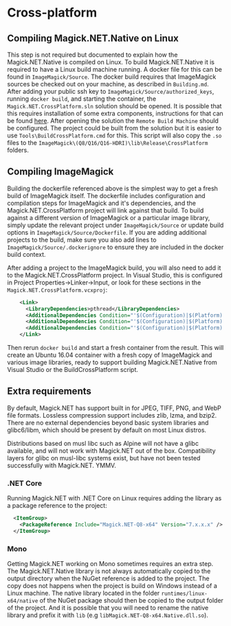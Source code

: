 # Cross-platform

## Compiling Magick.NET.Native on Linux

This step is not required but documented to explain how the Magick.NET.Native is compiled on Linux. To build Magick.NET.Native it is required to have
a Linux build machine running. A docker file for this can be found in `ImageMagick/Source`. The docker build requires that ImageMagick sources be checked out
on your machine, as described in `Building.md`. After adding your public ssh key to `ImageMagick/Source/authorized_keys`, running `docker build`,
and starting the container, the `Magick.NET.CrossPlatform.sln` solution should be opened. It is possible that this requires installation 
of some extra components, instructions for that can be found [here](https://blogs.msdn.microsoft.com/vcblog/2016/03/30/visual-c-for-linux-development/).
After opening the solution the `Remote Build Machine` should be configured. The project could be built from the solution but it is easier to use
`Tools\BuildCrossPlatform.cmd` for this. This script will also copy the `.so` files to the `ImageMagick\(Q8/Q16/Q16-HDRI)\lib\Release\CrossPlatform`
folders.

## Compiling ImageMagick

Building the dockerfile referenced above is the simplest way to get a fresh build of ImageMagick itself. The dockerfile includes configuration and compilation 
steps for ImageMagick and it's dependencies, and the Magick.NET.CrossPlatform project will link against that build. To build against a different version of 
ImageMagick or a particular image library, simply update the relevant project under `ImageMagick/Source` or update build options in `ImageMagick/Source/Dockerfile`.
If you are adding additional projects to the build, make sure you also add lines to `ImageMagick/Source/.dockerignore` to ensure they are included in the docker
build context.

After adding a project to the ImageMagick build, you will also need to add it to the Magick.NET.CrossPlatform project. In Visual Studio, this is configured in 
Project Properties->Linker->Input, or look for these sections in the `Magick.NET.CrossPlatform.vcxproj`:

```xml
    <Link>
      <LibraryDependencies>pthread</LibraryDependencies>
      <AdditionalDependencies Condition="'$(Configuration)|$(Platform)'=='ReleaseQ8|x64'">$(StlAdditionalDependencies);%(AdditionalDependencies);/usr/local/lib/libMagickWand-7.Q8.a;/usr/local/lib/libMagickCore-7.Q8.a;/usr/local/lib64/libjpeg.a;/usr/local/lib/libpng16.a;/usr/local/lib/libtiff.a;/usr/local/lib/libwebp.a;/usr/local/lib/libwebpmux.a;/usr/local/lib/libwebpdemux.a;/usr/local/lib/libz.a;/usr/local/lib/liblzma.a;/usr/local/lib/libbz2.a</AdditionalDependencies>
      <AdditionalDependencies Condition="'$(Configuration)|$(Platform)'=='ReleaseQ16|x64'">$(StlAdditionalDependencies);%(AdditionalDependencies);/usr/local/lib/libMagickWand-7.Q16.a;/usr/local/lib/libMagickCore-7.Q16.a;/usr/local/lib64/libjpeg.a;/usr/local/lib/libpng16.a;/usr/local/lib/libtiff.a;/usr/local/lib/libwebp.a;/usr/local/lib/libwebpmux.a;/usr/local/lib/libwebpdemux.a;/usr/local/lib/libz.a;/usr/local/lib/liblzma.a;/usr/local/lib/libbz2.a</AdditionalDependencies>
      <AdditionalDependencies Condition="'$(Configuration)|$(Platform)'=='ReleaseQ16-HDRI|x64'">$(StlAdditionalDependencies);%(AdditionalDependencies);/usr/local/lib/libMagickWand-7.Q16HDRI.a;/usr/local/lib/libMagickCore-7.Q16HDRI.a;/usr/local/lib64/libjpeg.a;/usr/local/lib/libpng16.a;/usr/local/lib/libtiff.a;/usr/local/lib/libwebp.a;/usr/local/lib/libwebpmux.a;/usr/local/lib/libwebpdemux.a;/usr/local/lib/libz.a;/usr/local/lib/liblzma.a;/usr/local/lib/libbz2.a</AdditionalDependencies>
    </Link>
```

Then rerun `docker build` and start a fresh container from the result. This will create an Ubuntu 16.04 container with a fresh copy of ImageMagick and various 
image libraries, ready to support building Magick.NET.Native from Visual Studio or the BuildCrossPlatform script.

## Extra requirements

By default, Magick.NET has support built in for JPEG, TIFF, PNG, and WebP file formats. Lossless compression support includes zlib, lzma, and bzip2. There
are no external dependencies beyond basic system libraries and glibc6/libm, which should be present by default on most Linux distros. 

Distributions based on musl libc such as Alpine will not have a glibc available, and will not work with Magick.NET out of the box. Compatibility layers for 
glibc on musl-libc systems exist, but have not been tested successfully with Magick.NET. YMMV.

### .NET Core

Running Magick.NET with .NET Core on Linux requires adding the library as a package reference to the project:

```xml
  <ItemGroup>
    <PackageReference Include="Magick.NET-Q8-x64" Version="7.x.x.x" />
  </ItemGroup>
```

### Mono

Getting Magick.NET working on Mono sometimes requires an extra step. The Magick.NET.Native library is not always automatically copied to the output
directory when the NuGet reference is added to the project. The copy does not happens when the project is build on Windows instead of a Linux machine.
The native library located in the folder `runtimes/linux-x64/native` of the NuGet package should then be copied to the output folder of the project.
And it is possible that you will need to rename the native library and prefix it with `lib` (e.g `libMagick.NET-Q8-x64.Native.dll.so`).
